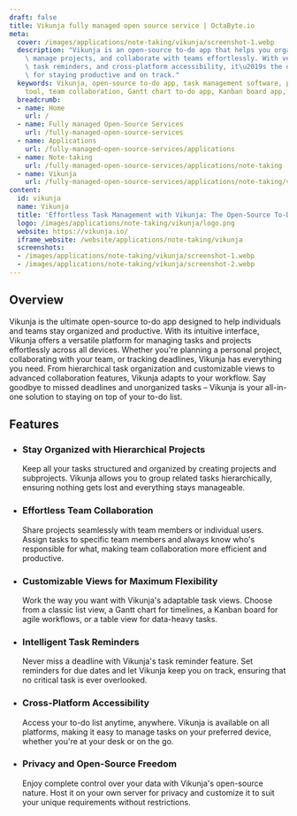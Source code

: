 ```yaml
---
draft: false
title: Vikunja fully managed open source service | OctaByte.io
meta:
  cover: /images/applications/note-taking/vikunja/screenshot-1.webp
  description: "Vikunja is an open-source to-do app that helps you organize tasks,\
    \ manage projects, and collaborate with teams effortlessly. With versatile views,\
    \ task reminders, and cross-platform accessibility, it\u2019s the ultimate tool\
    \ for staying productive and on track."
  keywords: Vikunja, open-source to-do app, task management software, project organization
    tool, team collaboration, Gantt chart to-do app, Kanban board app, task reminders
  breadcrumb:
  - name: Home
    url: /
  - name: Fully managed Open-Source Services
    url: /fully-managed-open-source-services
  - name: Applications
    url: /fully-managed-open-source-services/applications
  - name: Note-taking
    url: /fully-managed-open-source-services/applications/note-taking
  - name: Vikunja
    url: /fully-managed-open-source-services/applications/note-taking/vikunja
content:
  id: vikunja
  name: Vikunja
  title: 'Effortless Task Management with Vikunja: The Open-Source To-Do App'
  logo: /images/applications/note-taking/vikunja/logo.png
  website: https://vikunja.io/
  iframe_website: /website/applications/note-taking/vikunja
  screenshots:
  - /images/applications/note-taking/vikunja/screenshot-1.webp
  - /images/applications/note-taking/vikunja/screenshot-2.webp
---
```


## Overview

Vikunja is the ultimate open-source to-do app designed to help individuals and teams stay organized and productive. With its intuitive interface, Vikunja offers a versatile platform for managing tasks and projects effortlessly across all devices. Whether you're planning a personal project, collaborating with your team, or tracking deadlines, Vikunja has everything you need. From hierarchical task organization and customizable views to advanced collaboration features, Vikunja adapts to your workflow. Say goodbye to missed deadlines and unorganized tasks – Vikunja is your all-in-one solution to staying on top of your to-do list.

## Features

- ### Stay Organized with Hierarchical Projects

  Keep all your tasks structured and organized by creating projects and subprojects. Vikunja allows you to group related tasks hierarchically, ensuring nothing gets lost and everything stays manageable.

- ### Effortless Team Collaboration

  Share projects seamlessly with team members or individual users. Assign tasks to specific team members and always know who's responsible for what, making team collaboration more efficient and productive.

- ### Customizable Views for Maximum Flexibility

  Work the way you want with Vikunja's adaptable task views. Choose from a classic list view, a Gantt chart for timelines, a Kanban board for agile workflows, or a table view for data-heavy tasks.

- ### Intelligent Task Reminders

  Never miss a deadline with Vikunja's task reminder feature. Set reminders for due dates and let Vikunja keep you on track, ensuring that no critical task is ever overlooked.

- ### Cross-Platform Accessibility

  Access your to-do list anytime, anywhere. Vikunja is available on all platforms, making it easy to manage tasks on your preferred device, whether you're at your desk or on the go.

- ### Privacy and Open-Source Freedom

  Enjoy complete control over your data with Vikunja's open-source nature. Host it on your own server for privacy and customize it to suit your unique requirements without restrictions.